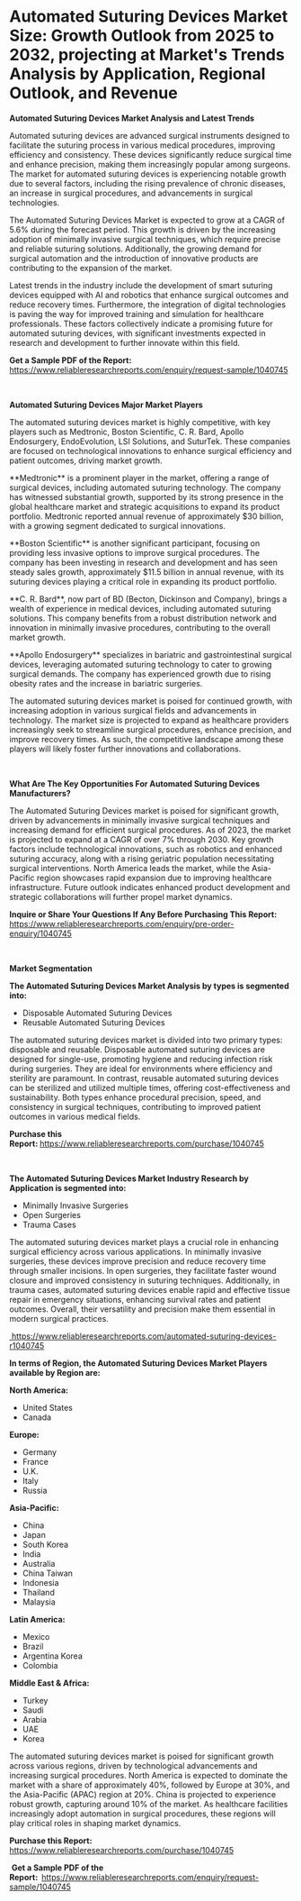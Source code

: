 <p><h1>Automated Suturing Devices Market Size: Growth Outlook from 2025 to 2032, projecting at Market's Trends Analysis by Application, Regional Outlook, and Revenue</h1></p><p><strong>Automated Suturing Devices Market Analysis and Latest Trends</strong></p>
<p><p>Automated suturing devices are advanced surgical instruments designed to facilitate the suturing process in various medical procedures, improving efficiency and consistency. These devices significantly reduce surgical time and enhance precision, making them increasingly popular among surgeons. The market for automated suturing devices is experiencing notable growth due to several factors, including the rising prevalence of chronic diseases, an increase in surgical procedures, and advancements in surgical technologies.</p><p>The Automated Suturing Devices Market is expected to grow at a CAGR of 5.6% during the forecast period. This growth is driven by the increasing adoption of minimally invasive surgical techniques, which require precise and reliable suturing solutions. Additionally, the growing demand for surgical automation and the introduction of innovative products are contributing to the expansion of the market. </p><p>Latest trends in the industry include the development of smart suturing devices equipped with AI and robotics that enhance surgical outcomes and reduce recovery times. Furthermore, the integration of digital technologies is paving the way for improved training and simulation for healthcare professionals. These factors collectively indicate a promising future for automated suturing devices, with significant investments expected in research and development to further innovate within this field.</p></p>
<p><strong>Get a Sample PDF of the Report:&nbsp;</strong> <a href="https://www.reliableresearchreports.com/enquiry/request-sample/1040745?utm_campaign=28&utm_medium=2&utm_source=Github&utm_content=ia&utm_term=13042025&utm_id=automated-suturing-devices">https://www.reliableresearchreports.com/enquiry/request-sample/1040745</a></p>
<p>&nbsp;</p>
<p><strong>Automated Suturing Devices Major Market Players</strong></p>
<p><p>The automated suturing devices market is highly competitive, with key players such as Medtronic, Boston Scientific, C. R. Bard, Apollo Endosurgery, EndoEvolution, LSI Solutions, and SuturTek. These companies are focused on technological innovations to enhance surgical efficiency and patient outcomes, driving market growth.</p><p>**Medtronic** is a prominent player in the market, offering a range of surgical devices, including automated suturing technology. The company has witnessed substantial growth, supported by its strong presence in the global healthcare market and strategic acquisitions to expand its product portfolio. Medtronic reported annual revenue of approximately $30 billion, with a growing segment dedicated to surgical innovations.</p><p>**Boston Scientific** is another significant participant, focusing on providing less invasive options to improve surgical procedures. The company has been investing in research and development and has seen steady sales growth, approximately $11.5 billion in annual revenue, with its suturing devices playing a critical role in expanding its product portfolio.</p><p>**C. R. Bard**, now part of BD (Becton, Dickinson and Company), brings a wealth of experience in medical devices, including automated suturing solutions. This company benefits from a robust distribution network and innovation in minimally invasive procedures, contributing to the overall market growth.</p><p>**Apollo Endosurgery** specializes in bariatric and gastrointestinal surgical devices, leveraging automated suturing technology to cater to growing surgical demands. The company has experienced growth due to rising obesity rates and the increase in bariatric surgeries.</p><p>The automated suturing devices market is poised for continued growth, with increasing adoption in various surgical fields and advancements in technology. The market size is projected to expand as healthcare providers increasingly seek to streamline surgical procedures, enhance precision, and improve recovery times. As such, the competitive landscape among these players will likely foster further innovations and collaborations.</p></p>
<p>&nbsp;</p>
<p><strong>What Are The Key Opportunities For Automated Suturing Devices Manufacturers?</strong></p>
<p><p>The Automated Suturing Devices market is poised for significant growth, driven by advancements in minimally invasive surgical techniques and increasing demand for efficient surgical procedures. As of 2023, the market is projected to expand at a CAGR of over 7% through 2030. Key growth factors include technological innovations, such as robotics and enhanced suturing accuracy, along with a rising geriatric population necessitating surgical interventions. North America leads the market, while the Asia-Pacific region showcases rapid expansion due to improving healthcare infrastructure. Future outlook indicates enhanced product development and strategic collaborations will further propel market dynamics.</p></p>
<p><strong>Inquire or Share Your Questions If Any Before Purchasing This Report:</strong> <a href="https://www.reliableresearchreports.com/enquiry/pre-order-enquiry/1040745?utm_campaign=28&utm_medium=2&utm_source=Github&utm_content=ia&utm_term=13042025&utm_id=automated-suturing-devices">https://www.reliableresearchreports.com/enquiry/pre-order-enquiry/1040745</a></p>
<p>&nbsp;</p>
<p><strong>Market Segmentation</strong></p>
<p><strong>The Automated Suturing Devices Market Analysis by types is segmented into:</strong></p>
<p><ul><li>Disposable Automated Suturing Devices</li><li>Reusable Automated Suturing Devices</li></ul></p>
<p><p>The automated suturing devices market is divided into two primary types: disposable and reusable. Disposable automated suturing devices are designed for single-use, promoting hygiene and reducing infection risk during surgeries. They are ideal for environments where efficiency and sterility are paramount. In contrast, reusable automated suturing devices can be sterilized and utilized multiple times, offering cost-effectiveness and sustainability. Both types enhance procedural precision, speed, and consistency in surgical techniques, contributing to improved patient outcomes in various medical fields.</p></p>
<p><strong>Purchase this Report:&nbsp;</strong><a href="https://www.reliableresearchreports.com/purchase/1040745?utm_campaign=28&utm_medium=2&utm_source=Github&utm_content=ia&utm_term=13042025&utm_id=automated-suturing-devices">https://www.reliableresearchreports.com/purchase/1040745</a></p>
<p>&nbsp;</p>
<p><strong>The Automated Suturing Devices Market Industry Research by Application is segmented into:</strong></p>
<p><ul><li>Minimally Invasive Surgeries</li><li>Open Surgeries</li><li>Trauma Cases</li></ul></p>
<p><p>The automated suturing devices market plays a crucial role in enhancing surgical efficiency across various applications. In minimally invasive surgeries, these devices improve precision and reduce recovery time through smaller incisions. In open surgeries, they facilitate faster wound closure and improved consistency in suturing techniques. Additionally, in trauma cases, automated suturing devices enable rapid and effective tissue repair in emergency situations, enhancing survival rates and patient outcomes. Overall, their versatility and precision make them essential in modern surgical practices.</p></p>
<p><a href="https://www.reliableresearchreports.com/automated-suturing-devices-r1040745?utm_campaign=28&utm_medium=2&utm_source=Github&utm_content=ia&utm_term=13042025&utm_id=automated-suturing-devices">&nbsp;https://www.reliableresearchreports.com/automated-suturing-devices-r1040745</a></p>
<p><strong>In terms of Region, the Automated Suturing Devices Market Players available by Region are:</strong></p>
<p>
    <p> <strong> North America: </strong>
        <ul>
            <li>United States</li>
            <li>Canada</li>
        </ul>
        </p> 
    <p> <strong> Europe: </strong>
        <ul>
            <li>Germany</li>
            <li>France</li>
            <li>U.K.</li>
            <li>Italy</li>
            <li>Russia</li>
        </ul>
        </p> 
    <p> <strong> Asia-Pacific: </strong>
        <ul>
            <li>China</li>
            <li>Japan</li>
            <li>South Korea</li>
            <li>India</li>
            <li>Australia</li>
            <li>China Taiwan</li>
            <li>Indonesia</li>
            <li>Thailand</li>
            <li>Malaysia</li>
        </ul>
        </p> 
    <p> <strong> Latin America: </strong>
        <ul>
            <li>Mexico</li>
            <li>Brazil</li>
            <li>Argentina Korea</li>
            <li>Colombia</li>
        </ul>
        </p> 
    <p> <strong> Middle East & Africa: </strong>
        <ul>
            <li>Turkey</li>
            <li>Saudi</li>
            <li>Arabia</li>
            <li>UAE</li>
            <li>Korea</li>
        </ul>
    </p>
    </p>
<p><p>The automated suturing devices market is poised for significant growth across various regions, driven by technological advancements and increasing surgical procedures. North America is expected to dominate the market with a share of approximately 40%, followed by Europe at 30%, and the Asia-Pacific (APAC) region at 20%. China is projected to experience robust growth, capturing around 10% of the market. As healthcare facilities increasingly adopt automation in surgical procedures, these regions will play critical roles in shaping market dynamics.</p></p>
<p><strong>Purchase this Report: </strong><a href="https://www.reliableresearchreports.com/purchase/1040745?utm_campaign=28&utm_medium=2&utm_source=Github&utm_content=ia&utm_term=13042025&utm_id=automated-suturing-devices">https://www.reliableresearchreports.com/purchase/1040745</a></p>
<p>&nbsp;<strong>Get a Sample PDF of the Report:&nbsp;&nbsp;</strong><a href="https://www.reliableresearchreports.com/enquiry/request-sample/1040745?utm_campaign=28&utm_medium=2&utm_source=Github&utm_content=ia&utm_term=13042025&utm_id=automated-suturing-devices">https://www.reliableresearchreports.com/enquiry/request-sample/1040745</a></p>
<p><strong></strong></p>
<p><p></p><p></p><p></p></p>